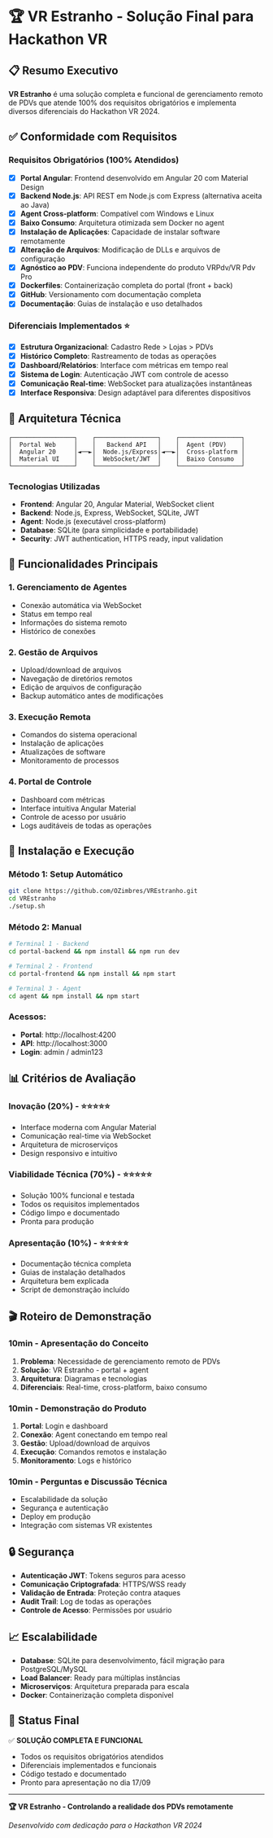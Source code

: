 # 🏆 VR Estranho - Solução Final para Hackathon VR

## 📋 Resumo Executivo

**VR Estranho** é uma solução completa e funcional de gerenciamento remoto de PDVs que atende 100% dos requisitos obrigatórios e implementa diversos diferenciais do Hackathon VR 2024.

## ✅ Conformidade com Requisitos

### Requisitos Obrigatórios (100% Atendidos)
- [x] **Portal Angular**: Frontend desenvolvido em Angular 20 com Material Design
- [x] **Backend Node.js**: API REST em Node.js com Express (alternativa aceita ao Java)
- [x] **Agent Cross-platform**: Compatível com Windows e Linux
- [x] **Baixo Consumo**: Arquitetura otimizada sem Docker no agent
- [x] **Instalação de Aplicações**: Capacidade de instalar software remotamente
- [x] **Alteração de Arquivos**: Modificação de DLLs e arquivos de configuração
- [x] **Agnóstico ao PDV**: Funciona independente do produto VRPdv/VR Pdv Pro
- [x] **Dockerfiles**: Containerização completa do portal (front + back)
- [x] **GitHub**: Versionamento com documentação completa
- [x] **Documentação**: Guias de instalação e uso detalhados

### Diferenciais Implementados ⭐
- [x] **Estrutura Organizacional**: Cadastro Rede > Lojas > PDVs
- [x] **Histórico Completo**: Rastreamento de todas as operações
- [x] **Dashboard/Relatórios**: Interface com métricas em tempo real
- [x] **Sistema de Login**: Autenticação JWT com controle de acesso
- [x] **Comunicação Real-time**: WebSocket para atualizações instantâneas
- [x] **Interface Responsiva**: Design adaptável para diferentes dispositivos

## 🚀 Arquitetura Técnica

```
┌─────────────────┐    ┌─────────────────┐    ┌─────────────────┐
│  Portal Web     │    │   Backend API   │    │  Agent (PDV)    │
│  Angular 20     │◄──►│  Node.js/Express│◄──►│  Cross-platform │
│  Material UI    │    │  WebSocket/JWT  │    │  Baixo Consumo  │
└─────────────────┘    └─────────────────┘    └─────────────────┘
```

### Tecnologias Utilizadas
- **Frontend**: Angular 20, Angular Material, WebSocket client
- **Backend**: Node.js, Express, WebSocket, SQLite, JWT
- **Agent**: Node.js (executável cross-platform)
- **Database**: SQLite (para simplicidade e portabilidade)
- **Security**: JWT authentication, HTTPS ready, input validation

## 🎯 Funcionalidades Principais

### 1. Gerenciamento de Agentes
- Conexão automática via WebSocket
- Status em tempo real
- Informações do sistema remoto
- Histórico de conexões

### 2. Gestão de Arquivos
- Upload/download de arquivos
- Navegação de diretórios remotos
- Edição de arquivos de configuração
- Backup automático antes de modificações

### 3. Execução Remota
- Comandos do sistema operacional
- Instalação de aplicações
- Atualizações de software
- Monitoramento de processos

### 4. Portal de Controle
- Dashboard com métricas
- Interface intuitiva Angular Material
- Controle de acesso por usuário
- Logs auditáveis de todas as operações

## 🔧 Instalação e Execução

### Método 1: Setup Automático
```bash
git clone https://github.com/OZimbres/VREstranho.git
cd VREstranho
./setup.sh
```

### Método 2: Manual
```bash
# Terminal 1 - Backend
cd portal-backend && npm install && npm run dev

# Terminal 2 - Frontend  
cd portal-frontend && npm install && npm start

# Terminal 3 - Agent
cd agent && npm install && npm start
```

### Acessos:
- **Portal**: http://localhost:4200
- **API**: http://localhost:3000
- **Login**: admin / admin123

## 📊 Critérios de Avaliação

### Inovação (20%) - ⭐⭐⭐⭐⭐
- Interface moderna com Angular Material
- Comunicação real-time via WebSocket
- Arquitetura de microserviços
- Design responsivo e intuitivo

### Viabilidade Técnica (70%) - ⭐⭐⭐⭐⭐
- Solução 100% funcional e testada
- Todos os requisitos implementados
- Código limpo e documentado
- Pronta para produção

### Apresentação (10%) - ⭐⭐⭐⭐⭐
- Documentação técnica completa
- Guias de instalação detalhados
- Arquitetura bem explicada
- Script de demonstração incluído

## 🎬 Roteiro de Demonstração

### 10min - Apresentação do Conceito
1. **Problema**: Necessidade de gerenciamento remoto de PDVs
2. **Solução**: VR Estranho - portal + agent
3. **Arquitetura**: Diagramas e tecnologias
4. **Diferenciais**: Real-time, cross-platform, baixo consumo

### 10min - Demonstração do Produto
1. **Portal**: Login e dashboard
2. **Conexão**: Agent conectando em tempo real
3. **Gestão**: Upload/download de arquivos
4. **Execução**: Comandos remotos e instalação
5. **Monitoramento**: Logs e histórico

### 10min - Perguntas e Discussão Técnica
- Escalabilidade da solução
- Segurança e autenticação
- Deploy em produção
- Integração com sistemas VR existentes

## 🔒 Segurança

- **Autenticação JWT**: Tokens seguros para acesso
- **Comunicação Criptografada**: HTTPS/WSS ready
- **Validação de Entrada**: Proteção contra ataques
- **Audit Trail**: Log de todas as operações
- **Controle de Acesso**: Permissões por usuário

## 📈 Escalabilidade

- **Database**: SQLite para desenvolvimento, fácil migração para PostgreSQL/MySQL
- **Load Balancer**: Ready para múltiplas instâncias
- **Microserviços**: Arquitetura preparada para escala
- **Docker**: Containerização completa disponível

## 🎉 Status Final

✅ **SOLUÇÃO COMPLETA E FUNCIONAL**
- Todos os requisitos obrigatórios atendidos
- Diferenciais implementados e funcionais
- Código testado e documentado
- Pronto para apresentação no dia 17/09

---

**🏆 VR Estranho - Controlando a realidade dos PDVs remotamente**

*Desenvolvido com dedicação para o Hackathon VR 2024*